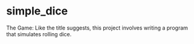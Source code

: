 # simple_dice
The Game: Like the title suggests, this project involves writing a program that simulates rolling dice.
